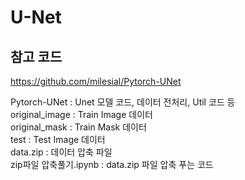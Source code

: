 # U-Net 

## 참고 코드  
https://github.com/milesial/Pytorch-UNet

Pytorch-UNet : Unet 모델 코드, 데이터 전처리, Util 코드 등  
original_image : Train Image 데이터  
original_mask : Train Mask 데이터  
test : Test Image 데이터  
data.zip : 데이터 압축 파일  
zip파일 압축풀기.ipynb : data.zip 파일 압축 푸는 코드  
